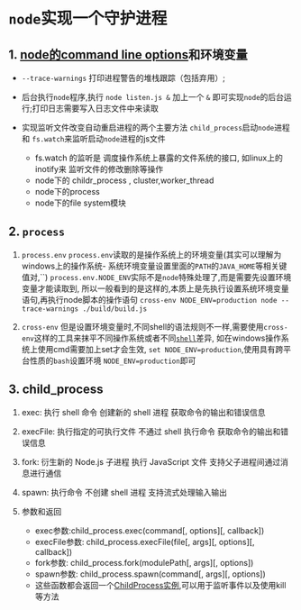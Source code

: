 # `node`实现一个守护进程

## 1. [node的command line options](https://nodejs.org/dist/latest-v18.x/docs/api/cli.html#--trace-warnings)和环境变量

+ `--trace-warnings` 打印进程警告的堆栈跟踪（包括弃用）;
+ 后台执行`node`程序,执行 `node listen.js &`  加上一个 `&` 即可实现`node`的后台运行;打印日志需要写入日志文件中来读取

+ 实现监听文件改变自动重启进程的两个主要方法 `child_process`启动`node`进程 和 `fs.watch`来监听启动`node`进程的js文件
  + fs.watch 的监听是 调度操作系统上暴露的文件系统的接口, 如linux上的inotify来 监听文件的修改删除等操作
  + node下的 childr_process , cluster,worker_thread
  + node下的process
  + node下的file system模块

## 2. `process`

1. `process.env`
`process.env`读取的是操作系统上的环境变量(其实可以理解为windows上的操作系统- 系统环境变量设置里面的`PATH`的`JAVA_HOME`等相关键值对,``)
`process.env.NODE_ENV`实际不是`node`特殊处理了,而是需要先设置环境变量才能读取到,
所以一般看到的是这样的,本质上是先执行设置系统环境变量语句,再执行node脚本的操作语句 `cross-env NODE_ENV=production node --trace-warnings ./build/build.js`

2. `cross-env`
  但是设置环境变量时,不同shell的语法规则不一样,需要使用`cross-env`这样的工具来抹平不同操作系统或者不同[`shell`](https://www.runoob.com/linux/linux-shell.html)差异,
  如在windows操作系统上使用cmd需要加上set才会生效, `set NODE_ENV=production`,使用具有跨平台性质的`bash`设置环境 `NODE_ENV=production`即可

## 3. child_process

1. exec:
  执行 shell 命令
  创建新的 shell 进程
  获取命令的输出和错误信息

2. execFile:
  执行指定的可执行文件
  不通过 shell 执行命令
  获取命令的输出和错误信息

3. fork:
  衍生新的 Node.js 子进程
  执行 JavaScript 文件
  支持父子进程间通过消息进行通信

4. spawn:
  执行命令
  不创建 shell 进程
  支持流式处理输入输出

5. 参数和返回
   + exec参数:child_process.exec(command\[, options]\[, callback])
   + execFile参数: child_process.execFile(file\[, args]\[, options]\[, callback])
   + fork参数: child_process.fork(modulePath\[, args]\[, options])
   + spawn参数: child_process.spawn(command\[, args]\[, options])
   + 这些函数都会返回一个[ChildProcess实例](https://nodejs.org/dist/latest-v18.x/docs/api/child_process.html#class-childprocess),可以用于监听事件以及使用kill等方法
